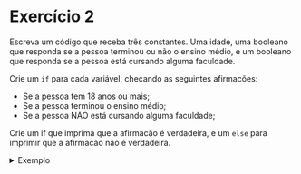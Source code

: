 # Exercício 2

Escreva um código que receba três constantes. Uma idade, uma booleano que responda se a pessoa terminou ou não o ensino médio, e um booleano que responda se a pessoa está cursando alguma faculdade.

Crie um `if` para cada variável, checando as seguintes afirmacões:
- Se a pessoa tem 18 anos ou mais;
- Se a pessoa terminou o ensino médio;
- Se a pessoa NÃO está cursando alguma faculdade;

Crie um if que imprima que a afirmacão é verdadeira, e um `else` para imprimir que a afirmacão não é verdadeira.

<details>

<summary>Exemplo</summary>

Caso a primeira pessoa tenha idade >=18:

<b>"A pessoa é maior de idade"</b>

e caso não seja:

<b>"A pessoa é menor de idade"</b>

</details>